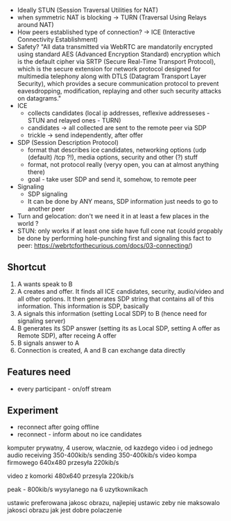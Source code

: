 * Ideally STUN (Session Traversal Utilities for NAT)
* when symmetric NAT is blocking -> TURN (Traversal Using Relays around NAT)
* How peers established type of connection? -> ICE (Interactive Connectivity Establishment)
* Safety?
  "All data transmitted via WebRTC are mandatorily encrypted using standard AES (Advanced Encryption Standard) encryption which is the default cipher via SRTP (Secure Real-Time Transport Protocol), which is the secure extension for network protocol designed for multimedia telephony along with DTLS (Datagram Transport Layer Security), which provides a secure communication protocol to prevent eavesdropping, modification, replaying and other such security attacks on datagrams."
* ICE 
    * collects candidates (local ip addresses, reflexive addresseses - STUN and relayed ones - TURN)
    * candidates -> all collected are sent to the remote peer via SDP
    * trickle -> send independently, after offer
* SDP (Session Description Protocol)
    * format that describes ice candidates, networking options (udp (default) /tcp ?!), media options, security and other (?) stuff
    * format, not protocol really (veryy open, you can at almost anything there)
    * goal - take user SDP and send it, somehow, to remote peer
 * Signaling
    * SDP signaling
    * It can be done by ANY means, SDP information just needs to go to another peer
* Turn and gelocation: don't we need it in at least a few places in the world ?
* STUN: only works if at least one side have full cone nat (could propably be done by performing hole-punching first and signaling this fact to peer: https://webrtcforthecurious.com/docs/03-connecting/)

## Shortcut
1. A wants speak to B
2. A creates and offer. It finds all ICE candidates, security, audio/video and all other options.
    It then generates SDP string that contains all of this information. This information is SDP, basically
3. A signals this information (setting Local SDP) to B (hence need for signaling server)
4. B generates its SDP answer (setting its as Local SDP, setting A offer as Remote SDP), after receing A offer
5. B signals answer to A
6. Connection is created, A and B can exchange data directly


## Features need
* every participant - on/off stream

## Experiment
* reconnect after going offline
* reconnect - inform about no ice candidates

komputer prywatny, 4 userow, wlacznie, od kazdego video i od jednego audio receiving 350-400kib/s sending 350-400kib/s
video kompa firmowego 640x480 przesyła 220kib/s 

video z komorki 480x640 przesyla 220kib/s

peak - 800kib/s wysylanego na 6 uzytkownikach

ustawic preferowana jakosc obrazu, najlepiej ustawic zeby nie maksowalo jakosci obrazu jak jest dobre polaczenie